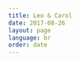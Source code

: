 ```yaml
---
title: Leo & Carol
date: 2017-08-26
layout: page
language: br
order: date
---
```



<!--All of the content is being generated in _layout/page.html-->
